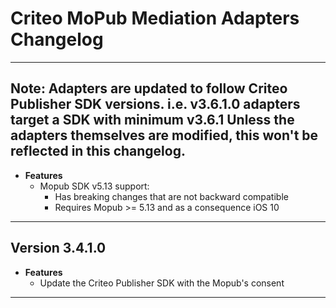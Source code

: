 # Criteo MoPub Mediation Adapters Changelog
--------------------------------------------------------------------------------
Note: Adapters are updated to follow Criteo Publisher SDK versions.
      i.e. v3.6.1.0 adapters target a SDK with minimum v3.6.1
Unless the adapters themselves are modified, this won't be reflected in this changelog.
--------------------------------------------------------------------------------
- **Features**
  - Mopub SDK v5.13 support:
     - Has breaking changes that are not backward compatible
     - Requires Mopub >= 5.13 and as a consequence iOS 10
--------------------------------------------------------------------------------
## Version 3.4.1.0
- **Features**
  - Update the Criteo Publisher SDK with the Mopub's consent
--------------------------------------------------------------------------------
